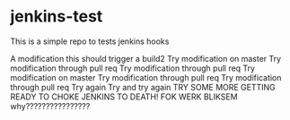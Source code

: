 # jenkins-test
This is a simple repo to tests jenkins hooks

A modification this should trigger a build2
Try modification on master
Try modification through pull req
Try modification through pull req
Try modification on master
Try modification through pull req
Try modification through pull req
Try again
Try and try again
TRY SOME MORE
GETTING READY TO CHOKE JENKINS TO DEATH!
FOK
WERK BLIKSEM
why????????????????
